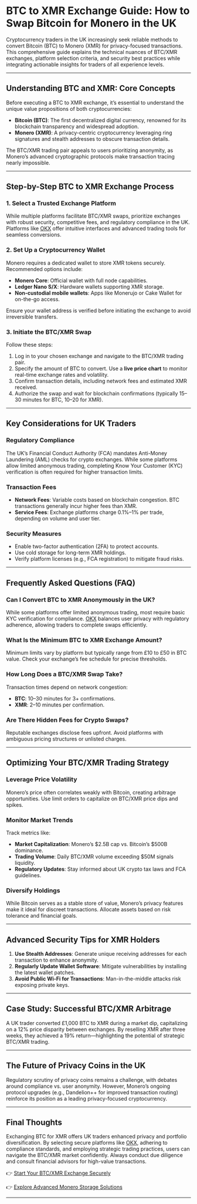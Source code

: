 # BTC to XMR Exchange Guide: How to Swap Bitcoin for Monero in the UK  

Cryptocurrency traders in the UK increasingly seek reliable methods to convert Bitcoin (BTC) to Monero (XMR) for privacy-focused transactions. This comprehensive guide explains the technical nuances of BTC/XMR exchanges, platform selection criteria, and security best practices while integrating actionable insights for traders of all experience levels.  

---

## Understanding BTC and XMR: Core Concepts  

Before executing a BTC to XMR exchange, it’s essential to understand the unique value propositions of both cryptocurrencies:  

- **Bitcoin (BTC)**: The first decentralized digital currency, renowned for its blockchain transparency and widespread adoption.  
- **Monero (XMR)**: A privacy-centric cryptocurrency leveraging ring signatures and stealth addresses to obscure transaction details.  

The BTC/XMR trading pair appeals to users prioritizing anonymity, as Monero’s advanced cryptographic protocols make transaction tracing nearly impossible.  

---

## Step-by-Step BTC to XMR Exchange Process  

### 1. **Select a Trusted Exchange Platform**  
While multiple platforms facilitate BTC/XMR swaps, prioritize exchanges with robust security, competitive fees, and regulatory compliance in the UK. Platforms like [OKX](https://bit.ly/okx-bonus) offer intuitive interfaces and advanced trading tools for seamless conversions.  

### 2. **Set Up a Cryptocurrency Wallet**  
Monero requires a dedicated wallet to store XMR tokens securely. Recommended options include:  
- **Monero Core**: Official wallet with full node capabilities.  
- **Ledger Nano S/X**: Hardware wallets supporting XMR storage.  
- **Non-custodial mobile wallets**: Apps like Monerujo or Cake Wallet for on-the-go access.  

Ensure your wallet address is verified before initiating the exchange to avoid irreversible transfers.  

### 3. **Initiate the BTC/XMR Swap**  
Follow these steps:  
1. Log in to your chosen exchange and navigate to the BTC/XMR trading pair.  
2. Specify the amount of BTC to convert. Use a **live price chart** to monitor real-time exchange rates and volatility.  
3. Confirm transaction details, including network fees and estimated XMR received.  
4. Authorize the swap and wait for blockchain confirmations (typically 15–30 minutes for BTC, 10–20 for XMR).  

---

## Key Considerations for UK Traders  

### Regulatory Compliance  
The UK’s Financial Conduct Authority (FCA) mandates Anti-Money Laundering (AML) checks for crypto exchanges. While some platforms allow limited anonymous trading, completing Know Your Customer (KYC) verification is often required for higher transaction limits.  

### Transaction Fees  
- **Network Fees**: Variable costs based on blockchain congestion. BTC transactions generally incur higher fees than XMR.  
- **Service Fees**: Exchange platforms charge 0.1%–1% per trade, depending on volume and user tier.  

### Security Measures  
- Enable two-factor authentication (2FA) to protect accounts.  
- Use cold storage for long-term XMR holdings.  
- Verify platform licenses (e.g., FCA registration) to mitigate fraud risks.  

---

## Frequently Asked Questions (FAQ)  

### Can I Convert BTC to XMR Anonymously in the UK?  
While some platforms offer limited anonymous trading, most require basic KYC verification for compliance. [OKX](https://bit.ly/okx-bonus) balances user privacy with regulatory adherence, allowing traders to complete swaps efficiently.  

### What Is the Minimum BTC to XMR Exchange Amount?  
Minimum limits vary by platform but typically range from £10 to £50 in BTC value. Check your exchange’s fee schedule for precise thresholds.  

### How Long Does a BTC/XMR Swap Take?  
Transaction times depend on network congestion:  
- **BTC**: 10–30 minutes for 3+ confirmations.  
- **XMR**: 2–10 minutes per confirmation.  

### Are There Hidden Fees for Crypto Swaps?  
Reputable exchanges disclose fees upfront. Avoid platforms with ambiguous pricing structures or unlisted charges.  

---

## Optimizing Your BTC/XMR Trading Strategy  

### Leverage Price Volatility  
Monero’s price often correlates weakly with Bitcoin, creating arbitrage opportunities. Use limit orders to capitalize on BTC/XMR price dips and spikes.  

### Monitor Market Trends  
Track metrics like:  
- **Market Capitalization**: Monero’s $2.5B cap vs. Bitcoin’s $500B dominance.  
- **Trading Volume**: Daily BTC/XMR volume exceeding $50M signals liquidity.  
- **Regulatory Updates**: Stay informed about UK crypto tax laws and FCA guidelines.  

### Diversify Holdings  
While Bitcoin serves as a stable store of value, Monero’s privacy features make it ideal for discreet transactions. Allocate assets based on risk tolerance and financial goals.  

---

## Advanced Security Tips for XMR Holders  

1. **Use Stealth Addresses**: Generate unique receiving addresses for each transaction to enhance anonymity.  
2. **Regularly Update Wallet Software**: Mitigate vulnerabilities by installing the latest wallet patches.  
3. **Avoid Public Wi-Fi for Transactions**: Man-in-the-middle attacks risk exposing private keys.  

---

## Case Study: Successful BTC/XMR Arbitrage  

A UK trader converted £1,000 BTC to XMR during a market dip, capitalizing on a 12% price disparity between exchanges. By reselling XMR after three weeks, they achieved a 19% return—highlighting the potential of strategic BTC/XMR trading.  

---

## The Future of Privacy Coins in the UK  

Regulatory scrutiny of privacy coins remains a challenge, with debates around compliance vs. user anonymity. However, Monero’s ongoing protocol upgrades (e.g., Dandelion++ for improved transaction routing) reinforce its position as a leading privacy-focused cryptocurrency.  

---

## Final Thoughts  

Exchanging BTC for XMR offers UK traders enhanced privacy and portfolio diversification. By selecting secure platforms like [OKX](https://bit.ly/okx-bonus), adhering to compliance standards, and employing strategic trading practices, users can navigate the BTC/XMR market confidently. Always conduct due diligence and consult financial advisors for high-value transactions.  

👉 [Start Your BTC/XMR Exchange Securely](https://bit.ly/okx-bonus)  

👉 [Explore Advanced Monero Storage Solutions](https://bit.ly/okx-bonus)  

--- 
